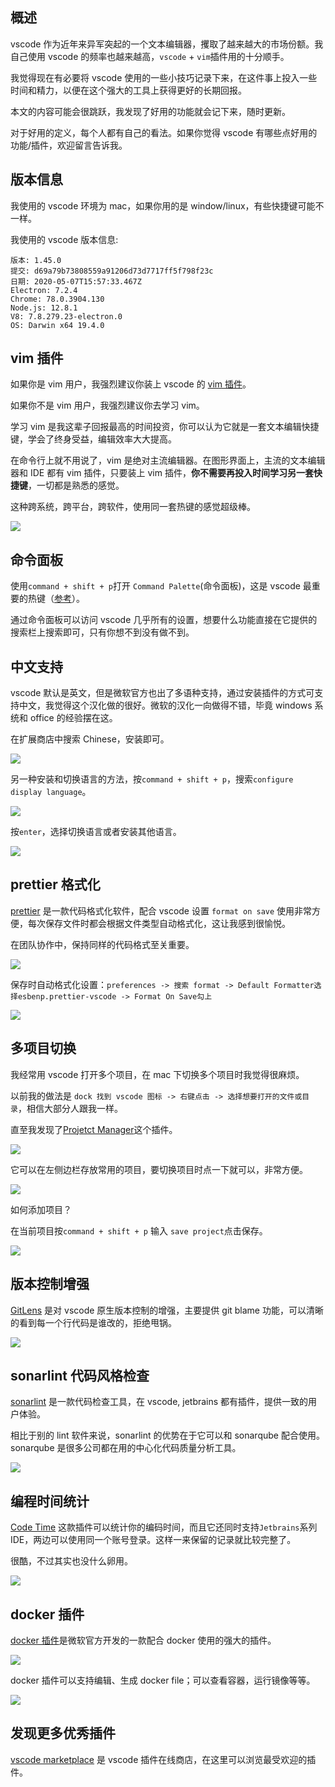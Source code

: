 [//title]: (vscode最佳实践-好用的插件和配置推荐)
[//englishtitle]: (vscode-best-practice)
[//category]: (vscode,vim,best-practice)
[//tags]: (vscode,vim,插件,配置,最佳实践,prettier,中文,多项目,版本控制,git,时间统计,docker)
[//createtime]: (20200516)
[//updatetime]: (20200516)

## 概述

vscode 作为近年来异军突起的一个文本编辑器，攫取了越来越大的市场份额。我自己使用 vscode 的频率也越来越高，`vscode` + `vim`插件用的十分顺手。

我觉得现在有必要将 vscode 使用的一些小技巧记录下来，在这件事上投入一些时间和精力，以便在这个强大的工具上获得更好的长期回报。

本文的内容可能会很跳跃，我发现了好用的功能就会记下来，随时更新。

对于好用的定义，每个人都有自己的看法。如果你觉得 vscode 有哪些点好用的功能/插件，欢迎留言告诉我。

## 版本信息

我使用的 vscode 环境为 mac，如果你用的是 window/linux，有些快捷键可能不一样。

我使用的 vscode 版本信息:

```text
版本: 1.45.0
提交: d69a79b73808559a91206d73d7717ff5f798f23c
日期: 2020-05-07T15:57:33.467Z
Electron: 7.2.4
Chrome: 78.0.3904.130
Node.js: 12.8.1
V8: 7.8.279.23-electron.0
OS: Darwin x64 19.4.0
```

## vim 插件

如果你是 vim 用户，我强烈建议你装上 vscode 的 [vim 插件](https://marketplace.visualstudio.com/items?itemName=vscodevim.vim)。

如果你不是 vim 用户，我强烈建议你去学习 vim。

学习 vim 是我这辈子回报最高的时间投资，你可以认为它就是一套文本编辑快捷键，学会了终身受益，编辑效率大大提高。

在命令行上就不用说了，vim 是绝对主流编辑器。在图形界面上，主流的文本编辑器和 IDE 都有 vim 插件，只要装上 vim 插件，**你不需要再投入时间学习另一套快捷键**，一切都是熟悉的感觉。

这种跨系统，跨平台，跨软件，使用同一套热键的感觉超级棒。

![](https://cdn.liushiming.cn/img/20200516163247.png)

## 命令面板

使用`command + shift + p`打开 `Command Palette`(命令面板)，这是 vscode 最重要的热键（[参考](https://code.visualstudio.com/docs/getstarted/userinterface#_command-palette)）。

通过命令面板可以访问 vscode 几乎所有的设置，想要什么功能直接在它提供的搜索栏上搜索即可，只有你想不到没有做不到。

## 中文支持

vscode 默认是英文，但是微软官方也出了多语种支持，通过安装插件的方式可支持中文，我觉得这个汉化做的很好。微软的汉化一向做得不错，毕竟 windows 系统和 office 的经验摆在这。

在扩展商店中搜索 Chinese，安装即可。

![](https://cdn.liushiming.cn/img/20200516161012.png)

另一种安装和切换语言的方法，按`command + shift + p`，搜索`configure display language`。

![](https://cdn.liushiming.cn/img/20200516151211.png)

按`enter`，选择切换语言或者安装其他语言。

![](https://cdn.liushiming.cn/img/20200516151332.png)

## prettier 格式化

[prettier](https://marketplace.visualstudio.com/items?itemName=esbenp.prettier-vscode) 是一款代码格式化软件，配合 vscode 设置 `format on save` 使用非常方便，每次保存文件时都会根据文件类型自动格式化，这让我感到很愉悦。

在团队协作中，保持同样的代码格式至关重要。

![](https://cdn.liushiming.cn/img/20200516165257.png)

保存时自动格式化设置：`preferences -> 搜索 format -> Default Formatter选择esbenp.prettier-vscode -> Format On Save勾上`

![](https://cdn.liushiming.cn/img/20200516165623.png)

## 多项目切换

我经常用 vscode 打开多个项目，在 mac 下切换多个项目时我觉得很麻烦。

以前我的做法是 `dock 找到 vscode 图标 -> 右键点击 -> 选择想要打开的文件或目录`，相信大部分人跟我一样。

直至我发现了[Projetct Manager](https://marketplace.visualstudio.com/items?itemName=alefragnani.project-manager)这个插件。

![](https://cdn.liushiming.cn/img/20200516161254.png)

它可以在左侧边栏存放常用的项目，要切换项目时点一下就可以，非常方便。

![](https://cdn.liushiming.cn/img/20200516152752.png)

如何添加项目？

在当前项目按`command + shift + p` 输入 `save project`点击保存。

![](https://cdn.liushiming.cn/img/20200516153048.png)

## 版本控制增强

[GitLens](https://marketplace.visualstudio.com/items?itemName=eamodio.gitlens) 是对 vscode 原生版本控制的增强，主要提供 git blame 功能，可以清晰的看到每一个行代码是谁改的，拒绝甩锅。

![](https://cdn.liushiming.cn/img/20200516162033.png)

## sonarlint 代码风格检查

[sonarlint](https://marketplace.visualstudio.com/items?itemName=SonarSource.sonarlint-vscode) 是一款代码检查工具，在 vscode, jetbrains 都有插件，提供一致的用户体验。

相比于别的 lint 软件来说，sonarlint 的优势在于它可以和 sonarqube 配合使用。sonarqube 是很多公司都在用的中心化代码质量分析工具。

![](https://cdn.liushiming.cn/img/20200516185020.png)

## 编程时间统计

[Code Time](https://marketplace.visualstudio.com/items?itemName=softwaredotcom.swdc-vscode) 这款插件可以统计你的编码时间，而且它还同时支持`Jetbrains`系列 IDE，两边可以使用同一个账号登录。这样一来保留的记录就比较完整了。

很酷，不过其实也没什么卵用。

![](https://cdn.liushiming.cn/img/20200516161541.png)

## docker 插件

[docker 插件](https://marketplace.visualstudio.com/items?itemName=ms-azuretools.vscode-docker)是微软官方开发的一款配合 docker 使用的强大的插件。

![](https://cdn.liushiming.cn/img/20200516191609.png)

docker 插件可以支持编辑、生成 docker file；可以查看容器，运行镜像等等。

![](https://cdn.liushiming.cn/img/docker-view-context-menu.gif)

## 发现更多优秀插件

[vscode marketplace](https://marketplace.visualstudio.com/vscode) 是 vscode 插件在线商店，在这里可以浏览最受欢迎的插件。
